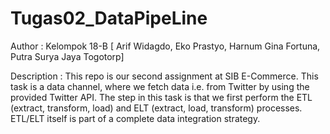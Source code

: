 # Tugas02_DataPipeLine

Author : Kelompok 18-B [
    Arif Widagdo, 
    Eko Prastyo, 
    Harnum Gina Fortuna,
    Putra Surya Jaya Togotorp]

Description : This repo is our second assignment at SIB E-Commerce. This task is a data channel, where we fetch data i.e. from Twitter by using the provided Twitter API.
The step in this task is that we first perform the ETL (extract, transform, load) and ELT (extract, load, transform) processes. ETL/ELT itself is part of a complete data integration strategy.